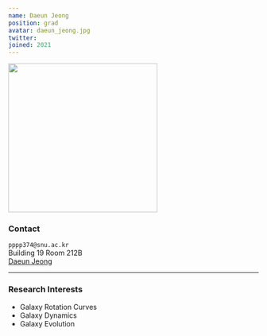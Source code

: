 ```yaml
---
name: Daeun Jeong
position: grad
avatar: daeun_jeong.jpg
twitter:
joined: 2021
---
```


<img width="300" src="{{site.baseurl}}/images/people/{{page.avatar}}" data-action="zoom">

### Contact

<i class="fa fa-envelope-o"></i>  `pppp374@snu.ac.kr`<br>
<i class="fa fa-building"></i> Building 19 Room 212B <br> 
<a href="https://jeongdaeun.com"><i class="fa-solid fa-link"></i> Daeun Jeong</a><br>

<hr>

### Research Interests
* Galaxy Rotation Curves
* Galaxy Dynamics
* Galaxy Evolution
